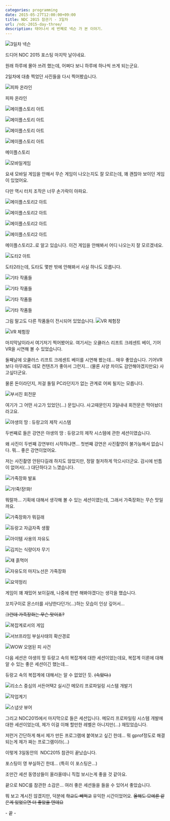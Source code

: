 ```yaml
---
categories: programming
date: 2015-05-27T12:00:00+09:00
title: NDC 2015 참관기 - 3일차
url: /ndc-2015-day-three/
description: 태어나서 세 번째로 넥슨 가 본 이야기.
---
```


![3일차 넥슨](01.jpg)

드디어 NDC 2015 포스팅 마지막 날이네요.

원래 하루에 몰아 쓰려 했는데, 어쩌다 보니 하루에 하나씩 쓰게 되는군요.

2일차에 대충 찍었던 사진들을 다시 찍어봤습니다.

![피파 온라인](02.jpg)

피파 온라인

![메이플스토리 아트](03.jpg)

![메이플스토리 아트](04.jpg)

![메이플스토리 아트](05.jpg)

![메이플스토리 아트](06.jpg)

메이플스토리

![모바일게임](07.jpg)

요새 모바일 게임을 안해서 무슨 게임이 나오는지도 잘 모르는데, 꽤 괜찮아 보이던 게임이 있었어요.

다만 역시 터치 조작은 너무 손가락이 아파요.

![메이플스토리2 아트](08.jpg)

![메이플스토리2 아트](09.jpg)

![메이플스토리2 아트](10.jpg)

![메이플스토리2 아트](11.jpg)

메이플스토리2..로 알고 있습니다. 이건 게임을 안해봐서 어디 나오는지 잘 모르겠네요.

![도타2 아트](12.jpg)

도타2라는데, 도타도 몇판 밖에 안해봐서 사실 하나도 모릅니다.

![기타 작품들](13.jpg)

![기타 작품들](14.jpg)

![기타 작품들](15.jpg)

![기타 작품들](16.jpg)

그림 말고도 다른 작품들이 전시되어 있었습니다.
![VR 체험장](17.jpg)

![VR 체험장](18.jpg)

마지막날이라서 여기저기 찍어봤어요. 여기서는 오큘러스 리프트 크레센트 베이, 기어VR을 시연해 볼 수 있었습니다.

둘째날에 오큘러스 리프트 크레센트 베이를 시연해 봤는데... 매우 좋았습니다. 기어VR보다 아무래도 데모 컨텐츠가 좋아서 그런지... (물론 사양 차이도 감안해야겠지만요) 사고싶더군요.

물론 돈이라던지, 저걸 돌릴 PC라던지가 없는 관계로 어찌 될지는 모릅니다.

![부서진 회전문](19.jpg)

여기가 그 어떤 사고가 있었던(...) 문입니다. 사고때문인지 3일내내 회전문은 막아놨더라고요.

![야생의 땅 : 듀랑고의 제작 시스템](20.jpg)

두번째로 들은 강연은 야생의 땅 : 듀랑고의 제작 시스템에 관한 세션이였습니다.

왜 사진이 두번째 강연부터 시작하냐면... 첫번째 강연은 사진촬영이 불가능해서 없습니다. 뭐... 좋은 강연이었어요.

저는 사진촬영 안된다길래 하지도 않았지만, 정말 철저하게 막으시더군요. 감시에 빈틈이 없어서(...) 대단하다고 느꼈습니다.

![가죽장화 발표](21.jpg)

![가!죽!장!화!](22.jpg)

뭐랄까... 기획에 대해서 생각해 볼 수 있는 세션이였는데, 그래서 가죽장화는 무슨 맛일까요.

![가죽장화가 뭐길래](23.jpg)

![듀랑고 자급자족 생활](24.jpg)

![아이템 사용의 자유도](25.jpg)

![김치는 식량이자 무기](26.jpg)

![쟤 흙먹어](27.jpg)

![자유도의 마지노선은 가죽장화](28.jpg)

![요약정리](29.jpg)

게임이 꽤 재밌어 보이길래, 나중에 한번 해봐야겠다는 생각을 했습니다.

꼬치구이로 몬스터를 사냥한다던가(...)하는 모습이 인상 깊어서...

~~그런데 가죽장화는 무슨 맛이죠?~~

![복잡계로서의 게임](30.jpg)

![서브프라임 부실사태의 확산경로](31.jpg)

![WOW 오염된 피 사건](32.jpg)

다음 세션은 야생의 땅 듀랑고 속의 복잡계에 대한 세션이었는데요, 복잡계 이론에 대해 알 수 있는 좋은 세션이긴 했는데...

듀랑고 속의 복잡계에 대해서는 알 수 없었던 듯. ~~(속았다.)~~

![리소스 중심의 서든어택2 실시간 메모리 프로파일링 시스템 개발기](33.jpg)

![작업계기](34.jpg)

![스냅샷 뷰어](35.jpg)

그리고 NDC2015에서 마지막으로 들은 세션입니다. 메모리 프로파일링 시스템 개발에 대한 세션이었는데, 제가 이걸 이해 할만한 레벨은 아니지만(...) 재밌었습니다.

저런거 간단하게 해서 제가 만든 프로그램에 붙여보고 싶긴 한데... 뭐 gprof정도로 해결되는게 제가 짜는 프로그램이라(...)

이렇게 3일동안의  NDC2015 참관이 끝났습니다.

포스팅이 영 부실하긴 한데... (특히 이 포스팅은...)

조만간 세션 동영상들이 올라올테니 직접 보시는게 좋을 것 같아요.

끝으로 NDC를 참관한 소감은... 여러 좋은 세션들을 들을 수 있어서 좋았습니다.

뭐 보고 계시진 않겠지만, 덕분에 ~~학교도 빼먹고~~ 유익한 시간이었어요. ~~올해도 모에론 같은게 있었으면 더 좋았을 텐데요~~

\- 끝 \-
